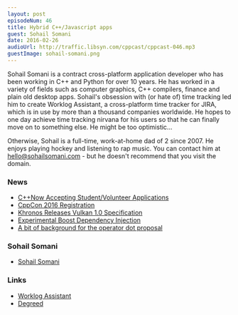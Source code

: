 ```yaml
---
layout: post
episodeNum: 46
title: Hybrid C++/Javascript apps
guest: Sohail Somani
date: 2016-02-26
audioUrl: http://traffic.libsyn.com/cppcast/cppcast-046.mp3
guestImage: sohail-somani.png
---
```


Sohail Somani is a contract cross-platform application developer who has been working in C++ and Python for over 10 years. He has worked in a variety of fields such as computer graphics, C++ compilers, finance and plain old desktop apps. Sohail's obsession with (or hate of) time tracking led him to create Worklog Assistant, a cross-platform time tracker for JIRA, which is in use by more than a thousand companies worldwide. He hopes to one day achieve time tracking nirvana for his users so that he can finally move on to something else. He might be too optimistic...
 
Otherwise, Sohail is a full-time, work-at-home dad of 2 since 2007. He enjoys playing hockey and listening to rap music. You can contact him at hello@sohailsomani.com - but he doesn't recommend that you visit the domain.

### News ###

 - [C++Now Accepting Student/Volunteer Applications](http://cppnow.org/2016-conference/announcements/2016/02/23/student-volunteer-program-accepting-applications.html)
 - [CppCon 2016 Registration](http://cppcon.org/regopen2016/)
 - [Khronos Releases Vulkan 1.0 Specification](https://www.reddit.com/r/cpp/comments/462mau/khronos_releases_vulkan_10_specification/)
 - [Experimental Boost Dependency Injection](http://boost-experimental.github.io/di/)
 - [A bit of background for the operator dot proposal](https://isocpp.org/blog/2016/02/a-bit-of-background-for-the-operator-dot-proposal-bjarne-stroustrup)
 
### Sohail Somani ###

 - [Sohail Somani](http://uint32t.blogspot.com)

### Links ###

 - [Worklog Assistant](https://worklogassistant.com/)
 - [Degreed](https://degreed.com/)
